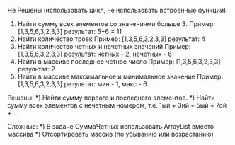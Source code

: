 Не Решены (использовать цикл, не использовать встроенные функции):
1) Найти сумму всех элементов со значениями больше 3.
   Пример: [1,3,5,6,3,2,3,3] результат: 5+6 = 11
2) Найти количество троек
   Пример: [1,3,5,6,3,2,3,3] результат: 4
3) Найти количество четных и нечетных значений
   Пример: [1,3,5,6,3,2,3,3] результат: четных - 2, нечетных - 6
4) Найти в массиве последнее четное число
   Пример: [1,3,5,6,3,2,3,3] результат: 2
5) Найти в массиве максимальное и минимальное значение
   Пример: [1,3,5,6,3,2,3,3] результат: мин - 1, макс - 6

Решены:
*) Найти сумму первого и последнего элементов.
*) Найти сумму всех элементов с нечетным номером, т.е. 1ый + 3ий + 5ый + 7ой + ...

Сложные:
*) В задаче СуммаЧетных использовать ArrayList вместо массива
*) Отсортировать массив (по убыванию или возрастанию)